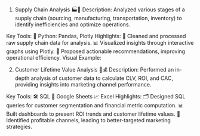 1. Supply Chain Analysis 🏭🚚
Description:
Analyzed various stages of a supply chain (sourcing, manufacturing, transportation, inventory) to identify inefficiencies and optimize operations.

Key Tools:
🐍 Python: Pandas, Plotly
Highlights:
🧹 Cleaned and processed raw supply chain data for analysis.
📊 Visualized insights through interactive graphs using Plotly.
🚀 Proposed actionable recommendations, improving operational efficiency.
Visual Example:

2. Customer Lifetime Value Analysis 👥💰
Description:
Performed an in-depth analysis of customer data to calculate CLV, ROI, and CAC, providing insights into marketing channel performance.

Key Tools:
🛠️ SQL
📄 Google Sheets
📈 Excel
Highlights:
🗂️ Designed SQL queries for customer segmentation and financial metric computation.
📊 Built dashboards to present ROI trends and customer lifetime values.
🎯 Identified profitable channels, leading to better-targeted marketing strategies.

